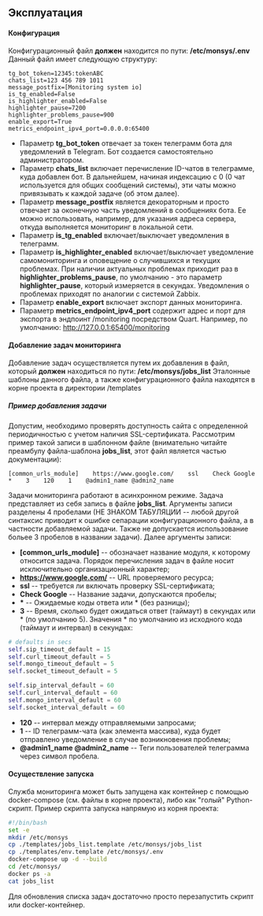 ## Эксплуатация

#### Конфигурация
Конфигурационный файл __должен__ находится по пути: __/etc/monsys/.env__
Данный файл имеет следующую структуру:
```
tg_bot_token=12345:tokenABC
chats_list=123 456 789 1011
message_postfix=[Monitoring system io]
is_tg_enabled=False
is_highlighter_enabled=False
highlighter_pause=7200
highlighter_problems_pause=900
enable_export=True
metrics_endpoint_ipv4_port=0.0.0.0:65400
```
- Параметр __tg_bot_token__ отвечает за токен телеграмм бота для уведомлений в Telegram.
Бот создается самостоятельно администратором.
- Параметр __chats_list__ включает перечисление ID-чатов в телеграмме, куда добавлен бот. В дальнейшем, начиная индексацию с 0 (0 чат используется для общих сообщений системы), эти чаты можно привязывать к каждой задаче (об этом далее).
- Параметр __message_postfix__ является декораторным и просто отвечает за оконечную часть уведомлений в сообщениях бота. Ее можно использовать, например, для указания адреса сервера, откуда выполняется мониторинг в локальной сети.
- Параметр __is_tg_enabled__ включает/выключает уведомления в телеграмм.
- Параметр __is_highlighter_enabled__ включает/выключает уведомление самомониторинга и оповещение о случившихся и текущих проблемах. При наличии актуальных проблемах приходит раз в  __highlighter_problems_pause__, по умолчанию - это параметр __highlighter_pause__, который измеряется в секундах.
Уведомления о проблемах приходят по аналогии с системой Zabbix.
- Параметр __enable_export__ включает экспорт данных мониторинга.
- Параметр __metrics_endpoint_ipv4_port__ содержит адрес и порт для экспорта в эндпоинт /monitoring посредством Quart. Например, по умолчанию: http://127.0.0.1:65400/monitoring

#### Добавление задач мониторинга
Добавление задач осуществляется путем их добавления в файл, который __должен__ находиться по пути: __/etc/monsys/jobs_list__
Эталонные шаблоны данного файла, а также конфигурационного файла находятся в корне проекта в директории /templates
##### Пример добавления задачи
Допустим, необходимо проверять доступность сайта с определенной периодичностью с учетом наличия SSL-сертификата. Рассмотрим пример такой записи в шаблонном файле (внимательно читайте преамбулу файла-шаблона __jobs_list__, этот файл является частью документации):
```
[common_urls_module]    https://www.google.com/    ssl    Check Google    *    3    120    1    @admin1_name @admin2_name
```
Задачи мониторинга работают в асинхронном режиме.
Задача представляет из себя запись в файле __jobs_list__.
Аргументы записи разделены 4 пробелами (НЕ ЗНАКОМ ТАБУЛЯЦИИ -- любой другой синтаксис приводит к ошибке сепарации конфигурационного файла, а в частности добавляемой задачи. Также не допускается использование больее 3 пробелов в названии задачи). Далее аргументы записи:
- __[common_urls_module]__ -- обозначает название модуля, к которому относится задача. Порядок перечисления задач в файле носит исключительно организационный характер;
- __https://www.google.com/__ -- URL проверяемого ресурса;
- __ssl__ -- требуется ли включать проверку SSL-сертификата;
- __Check Google__ -- Название задачи, допускаются пробелы;
- __*__ -- Ожидаемые коды ответа или * (без разницы);
- __3__ -- Время, сколько будет ожидаться ответ (таймаут) в секундах или * (по умолчанию 5).
Значения * по умолчанию из исходного кода (таймаут и интервал) в секундах:
```python
# defaults in secs
self.sip_timeout_default = 15
self.curl_timeout_default = 5
self.mongo_timeout_default = 5
self.socket_timeout_default = 5

self.sip_interval_default = 60
self.curl_interval_default = 60
self.mongo_interval_default = 60
self.socket_interval_default = 60
```
- __120__ -- интервал между отправляемыми запросами;
- __1__ -- ID телеграмм-чата (как элемента массива), куда будет отправлено уведомление в случае возникновения проблемы;
- __@admin1_name @admin2_name__ -- Теги пользователей телеграмма через символ пробела.


#### Осуществление запуска

Служба мониторинга может быть запущена как контейнер с помощью docker-compose (см. файлы в корне проекта), либо как "голый" Python-скрипт.
Пример скрипта запуска напрямую из корня проекта:
```sh
#!/bin/bash
set -e
mkdir /etc/monsys
cp ./templates/jobs_list.template /etc/monsys/jobs_list
cp ./templates/env.template /etc/monsys/.env
docker-compose up -d --build
cd /etc/monsys/
docker ps -a
cat jobs_list
```
Для обновления списка задач достаточно просто перезапустить скрипт или docker-контейнер.
